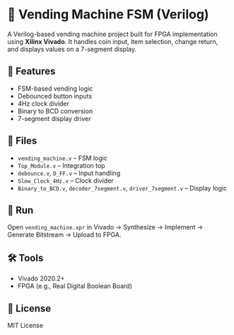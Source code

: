 # 🥤 Vending Machine FSM (Verilog)

A Verilog-based vending machine project built for FPGA implementation using **Xilinx Vivado**. It handles coin input, item selection, change return, and displays values on a 7-segment display.

## 🔧 Features
- FSM-based vending logic
- Debounced button inputs
- 4Hz clock divider
- Binary to BCD conversion
- 7-segment display driver

## 📁 Files
- `vending_machine.v` – FSM logic  
- `Top_Module.v` – Integration top  
- `debounce.v`, `D_FF.v` – Input handling  
- `Slow_Clock_4Hz.v` – Clock divider  
- `Binary_to_BCD.v`, `decoder_7segment.v`, `driver_7segment.v` – Display logic

## 🚀 Run
Open `vending_machine.xpr` in Vivado → Synthesize → Implement → Generate Bitstream → Upload to FPGA.

## 🛠️ Tools
- Vivado 2020.2+
- FPGA (e.g., Real Digital Boolean Board)

## 📜 License
MIT License
